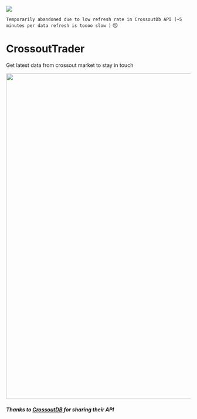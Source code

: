 ![](https://img.shields.io/badge/status-abandoned-red.svg)

```Temporarily abandoned due to low refresh rate in CrossoutDb API (~5 minutes per data refresh is toooo slow )``` :disappointed_relieved: 
# CrossoutTrader
Get latest data from crossout market to stay in touch

<img src="https://raw.githubusercontent.com/glmn/CrossoutTrader/master/screenshot.png" width="888">

##### Thanks to [CrossoutDB](https://github.com/Zicore/CrossoutMarket#crossoutdb-api) for sharing their API
